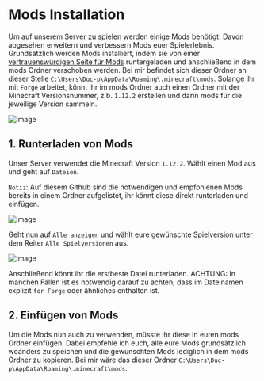 # Mods Installation
Um auf unserem Server zu spielen werden einige Mods benötigt. Davon abgesehen erweitern und verbessern Mods euer Spielerlebnis. Grundsätzlich werden Mods installiert, indem sie von einer [vertrauenswürdigen Seite für Mods](https://www.curseforge.com/minecraft/mc-mods) runtergeladen und anschließend in dem mods Ordner verschoben werden. Bei mir befindet sich dieser Ordner an dieser Stelle `C:\Users\Duc-p\AppData\Roaming\.minecraft\mods`. Solange ihr mit `Forge` arbeitet, könnt ihr im mods Ordner auch einen Ordner mit der Minecraft Versionsnummer, z.b. `1.12.2` erstellen und darin mods für die jeweilige Version sammeln.

![image](https://user-images.githubusercontent.com/79201799/146653874-5ace3747-d39b-4270-a046-d864f9a1f221.png)

## 1. Runterladen von Mods
Unser Server verwendet die Minecraft Version `1.12.2`. Wählt einen Mod aus und geht auf `Dateien`.

`Notiz`: Auf diesem Github sind die notwendigen und empfohlenen Mods bereits in einem Ordner aufgelistet, ihr könnt diese direkt runterladen und einfügen.

![image](https://user-images.githubusercontent.com/79201799/146653893-4a6f5412-5fba-41b7-9694-5fc4dcf15adc.png)

Geht nun auf `Alle anzeigen` und wählt eure gewünschte Spielversion unter dem Reiter `Alle Spielversionen` aus.

![image](https://user-images.githubusercontent.com/79201799/146653916-850b2a5e-4e1c-4ba9-b8db-85cdcb172992.png)

Anschließend könnt ihr die erstbeste Datei runterladen. ACHTUNG: In manchen Fällen ist es notwendig darauf zu achten, dass im Dateinamen explizit `for Forge` oder ähnliches enthalten ist.

## 2. Einfügen von Mods
Um die Mods nun auch zu verwenden, müsste ihr diese in euren mods Ordner einfügen. Dabei empfehle ich euch, alle eure Mods grundsätzlich woanders zu speichen und die gewünschten Mods lediglich in dem mods Ordner zu kopieren. Bei mir wäre das dieser Ordner `C:\Users\Duc-p\AppData\Roaming\.minecraft\mods`.
